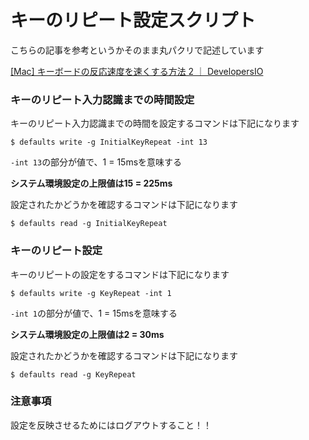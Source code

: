 # キーのリピート設定スクリプト

こちらの記事を参考というかそのまま丸パクリで記述しています

[[Mac] キーボードの反応速度を速くする方法 2 ｜ DevelopersIO](https://dev.classmethod.jp/tool/mac-keyboard-speed-2/)

### キーのリピート入力認識までの時間設定

キーのリピート入力認識までの時間を設定するコマンドは下記になります

```shell
$ defaults write -g InitialKeyRepeat -int 13
```

`-int 13`の部分が値で、1 = 15msを意味する

**システム環境設定の上限値は15 = 225ms**

設定されたかどうかを確認するコマンドは下記になります

```
$ defaults read -g InitialKeyRepeat
```

### キーのリピート設定

キーのリピートの設定をするコマンドは下記になります

```shell
$ defaults write -g KeyRepeat -int 1 
```

`-int 1`の部分が値で、1 = 15msを意味する

**システム環境設定の上限値は2 = 30ms**

設定されたかどうかを確認するコマンドは下記になります

```
$ defaults read -g KeyRepeat
```

### 注意事項

設定を反映させるためにはログアウトすること！！
